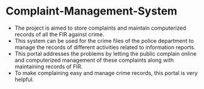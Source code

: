 # Complaint-Management-System
* The project is aimed to store complaints and maintain computerized records of all the FIR against crime. 
* This system can be used for the crime files of the police department to manage the records of different activities related to information reports.
* This portal addresses the problems by letting the public complain online and computerized management of these complaints along with maintaining records of FIR.
* To make complaining easy and manage crime records, this portal is very helpful.

